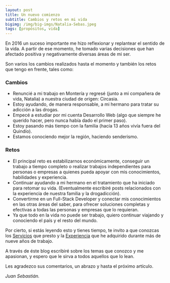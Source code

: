```yaml
---
layout: post
title: Un nuevo comienzo
subtitle: Cambios y retos en mi vida
bigimg: /img/big-imgs/Natalia-Sebas.jpeg
tags: [propósitos, vida]
---
```


En 2016 un suceso importante me hizo reflexionar y replantear el sentido de la vida. A partir de ese momento, he tomado varias decisiones que han afectado positiva y negativamente diversas áreas de mi ser.

Son varios los cambios realizados hasta el momento y también los retos que tengo en frente, tales como:

### Cambios

- Renuncié a mi trabajo en Montería y regresé (junto a mi compañera de vida, Natalia) a nuestra ciudad de origen: Circasia.
- Estoy ayudando, de manera responsable, a mi hermano para tratar su adicción a las drogas.
- Empecé a estudiar por mi cuenta Desarrollo Web (algo que siempre he querido hacer, pero nunca había dado el primer paso).
- Estoy pasando más tiempo con la familia (hacía 13 años vivía fuera del Quindío).
- Estamos conociendo mejor la región, haciendo senderismo.

### Retos

- El principal reto es estabilizarnos económicamente, conseguir un trabajo a tiempo completo o realizar trabajos independientes para personas o empresas a quienes pueda apoyar con mis conocimientos, habilidades y experiencia.
- Continuar ayudando a mi hermano en el tratamiento que ha iniciado para retomar su vida. (Eventualmente escribiré posts relacionados con la experiencia de nuestra familia y la drogadicción).
- Convertirme en un Full-Stack Developer y conectar mis conocimientos en las otras áreas del saber, para ofrecer soluciones completas y efectivas a todas las personas y empresas que lo requieran.
- Ya que todo en la vida no puede ser trabajo, quiero continuar viajando y conociendo el país y el resto del mundo.

Por cierto, si estás leyendo esto y tienes tiempo, te invito a que conozcas los [Servicios](https://jbeta58.github.io/) que presto y la [Experiencia](https://jbeta58.github.io/experiencia/) que he adquirido durante más de nueve años de trabajo.

A través de éste blog escribiré sobre los temas que conozco y me apasionan, y espero que le sirva a todos aquellos que lo lean.

Les agradezco sus comentarios, un abrazo y hasta el próximo artículo.

*Juan Sebastián.*
